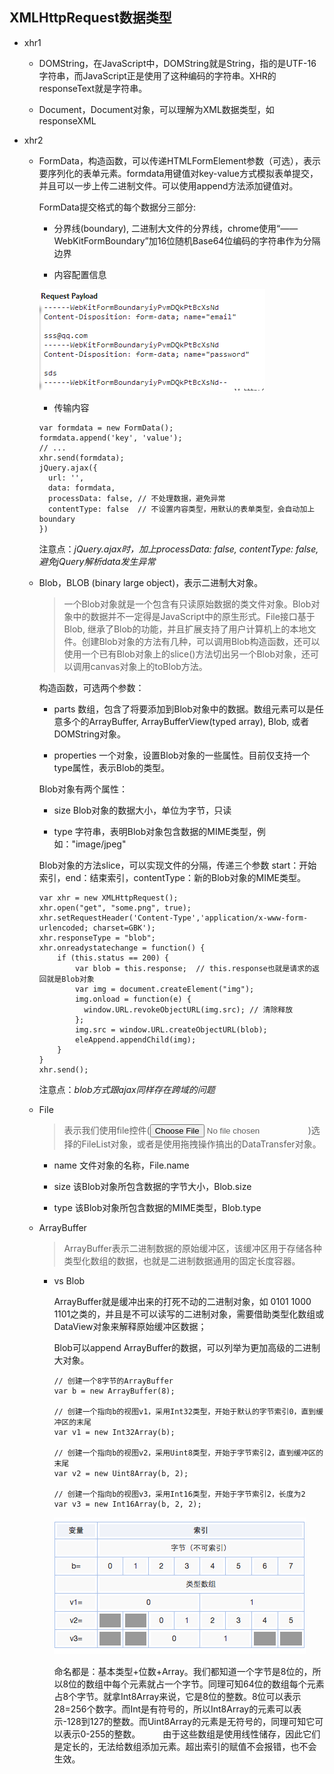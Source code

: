 ## XMLHttpRequest数据类型

- xhr1

  * DOMString，在JavaScript中，DOMString就是String，指的是UTF-16字符串，而JavaScript正是使用了这种编码的字符串。XHR的responseText就是字符串。

  * Document，Document对象，可以理解为XML数据类型，如responseXML

- xhr2

  * FormData，构造函数，可以传递HTMLFormElement参数（可选），表示要序列化的表单元素。formdata用键值对key-value方式模拟表单提交，并且可以一步上传二进制文件。可以使用append方法添加键值对。

    FormData提交格式的每个数据分三部分:

      + 分界线(boundary), 二进制大文件的分界线，chrome使用“——WebKitFormBoundary”加16位随机Base64位编码的字符串作为分隔边界

      + 内容配置信息

      ![formdata](../images/formdata.png)

      + 传输内容

    ```
    var formdata = new FormData();
    formdata.append('key', 'value');
    // ...
    xhr.send(formdata);
    jQuery.ajax({
      url: '',
      data: formdata,
      processData: false, // 不处理数据，避免异常
      contentType: false  // 不设置内容类型，用默认的表单类型，会自动加上boundary
    })
    ```

    注意点：*jQuery.ajax时，加上processData: false, contentType: false,避免jQuery解析data发生异常*

  * Blob，BLOB (binary large object)，表示二进制大对象。

    > 一个Blob对象就是一个包含有只读原始数据的类文件对象。Blob对象中的数据并不一定得是JavaScript中的原生形式。File接口基于Blob, 继承了Blob的功能，并且扩展支持了用户计算机上的本地文件。创建Blob对象的方法有几种，可以调用Blob构造函数，还可以使用一个已有Blob对象上的slice()方法切出另一个Blob对象，还可以调用canvas对象上的toBlob方法。

    构造函数，可选两个参数：

      - parts 数组，包含了将要添加到Blob对象中的数据。数组元素可以是任意多个的ArrayBuffer, ArrayBufferView(typed array), Blob, 或者DOMString对象。

      - properties 一个对象，设置Blob对象的一些属性。目前仅支持一个type属性，表示Blob的类型。

    Blob对象有两个属性：

      - size Blob对象的数据大小，单位为字节，只读

      - type 字符串，表明Blob对象包含数据的MIME类型，例如："image/jpeg"

    Blob对象的方法slice，可以实现文件的分隔，传递三个参数 start：开始索引，end：结束索引，contentType：新的Blob对象的MIME类型。

    ```
    var xhr = new XMLHttpRequest();    
    xhr.open("get", "some.png", true);
    xhr.setRequestHeader('Content-Type','application/x-www-form-urlencoded; charset=GBK');
    xhr.responseType = "blob";
    xhr.onreadystatechange = function() {
        if (this.status == 200) {
            var blob = this.response;  // this.response也就是请求的返回就是Blob对象
            var img = document.createElement("img");
            img.onload = function(e) {
              window.URL.revokeObjectURL(img.src); // 清除释放
            };
            img.src = window.URL.createObjectURL(blob);
            eleAppend.appendChild(img);    
        }
    }
    xhr.send();
    ```

    注意点：*blob方式跟ajax同样存在跨域的问题*

  * File

    > 表示我们使用file控件(<input type="file">)选择的FileList对象，或者是使用拖拽操作搞出的DataTransfer对象。

    - name 文件对象的名称，File.name

    - size 该Blob对象所包含数据的字节大小，Blob.size

    - type 该Blob对象所包含数据的MIME类型，Blob.type

  * ArrayBuffer

    > ArrayBuffer表示二进制数据的原始缓冲区，该缓冲区用于存储各种类型化数组的数据，也就是二进制数据通用的固定长度容器。

    - vs Blob

      ArrayBuffer就是缓冲出来的打死不动的二进制对象，如 0101 1000 1101之类的，并且是不可以读写的二进制对象，需要借助类型化数组或DataView对象来解释原始缓冲区数据；

      Blob可以append ArrayBuffer的数据，可以列举为更加高级的二进制大对象。

      ```
      // 创建一个8字节的ArrayBuffer  
      var b = new ArrayBuffer(8);  

      // 创建一个指向b的视图v1，采用Int32类型，开始于默认的字节索引0，直到缓冲区的末尾  
      var v1 = new Int32Array(b);  

      // 创建一个指向b的视图v2，采用Uint8类型，开始于字节索引2，直到缓冲区的末尾  
      var v2 = new Uint8Array(b, 2);  

      // 创建一个指向b的视图v3，采用Int16类型，开始于字节索引2，长度为2  
      var v3 = new Int16Array(b, 2, 2);  
      ```
      ![arraybuffer](../images/buffer.png)

      命名都是：基本类型+位数+Array。我们都知道一个字节是8位的，所以8位的数组中每个元素就占一个字节。同理可知64位的数组每个元素占8个字节。就拿Int8Array来说，它是8位的整数。8位可以表示28=256个数字。而Int是有符号的，所以Int8Array的元素可以表示-128到127的整数。而Uint8Array的元素是无符号的，同理可知它可以表示0-255的整数。
　　   由于这些数组是使用线性储存，因此它们是定长的，无法给数组添加元素。超出索引的赋值不会报错，也不会生效。
